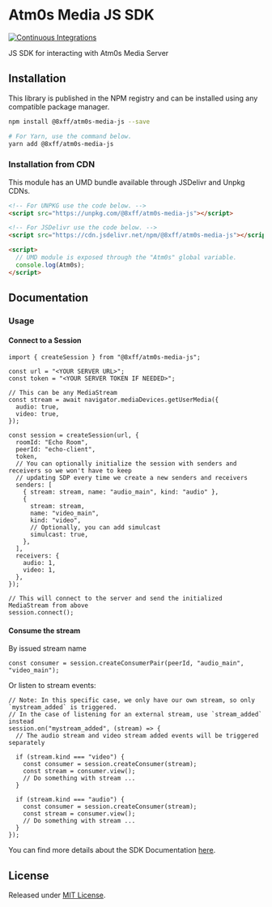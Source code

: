 # Atm0s Media JS SDK

[![Continuous Integrations](https://github.com/8xFF/media-sdk-js/actions/workflows/continuous-integrations.yaml/badge.svg?branch=main)](https://github.com/8xFF/media-sdk-js/actions/workflows/continuous-integrations.yaml)

JS SDK for interacting with Atm0s Media Server


## Installation

This library is published in the NPM registry and can be installed using any compatible package manager.

```sh
npm install @8xff/atm0s-media-js --save

# For Yarn, use the command below.
yarn add @8xff/atm0s-media-js
```

### Installation from CDN

This module has an UMD bundle available through JSDelivr and Unpkg CDNs.

```html
<!-- For UNPKG use the code below. -->
<script src="https://unpkg.com/@8xff/atm0s-media-js"></script>

<!-- For JSDelivr use the code below. -->
<script src="https://cdn.jsdelivr.net/npm/@8xff/atm0s-media-js"></script>

<script>
  // UMD module is exposed through the "Atm0s" global variable.
  console.log(Atm0s);
</script>
```

## Documentation

### Usage

#### Connect to a Session

```
import { createSession } from "@8xff/atm0s-media-js";

const url = "<YOUR SERVER URL>";
const token = "<YOUR SERVER TOKEN IF NEEDED>";

// This can be any MediaStream
const stream = await navigator.mediaDevices.getUserMedia({
  audio: true,
  video: true,
});

const session = createSession(url, {
  roomId: "Echo Room",
  peerId: "echo-client",
  token,
  // You can optionally initialize the session with senders and receivers so we won't have to keep
  // updating SDP every time we create a new senders and receivers
  senders: [
    { stream: stream, name: "audio_main", kind: "audio" },
    {
      stream: stream,
      name: "video_main",
      kind: "video",
      // Optionally, you can add simulcast
      simulcast: true,
    },
  ],
  receivers: {
    audio: 1,
    video: 1,
  },
});

// This will connect to the server and send the initialized MediaStream from above 
session.connect();
```

#### Consume the stream
By issued stream name
```
const consumer = session.createConsumerPair(peerId, "audio_main", "video_main");

```

Or listen to stream events:
```
// Note: In this specific case, we only have our own stream, so only `mystream_added` is triggered.
// In the case of listening for an external stream, use `stream_added` instead
session.on("mystream_added", (stream) => {
  // The audio stream and video stream added events will be triggered separately

  if (stream.kind === "video") {
    const consumer = session.createConsumer(stream);
    const stream = consumer.view();
    // Do something with stream ...
  }

  if (stream.kind === "audio") {
    const consumer = session.createConsumer(stream);
    const stream = consumer.view();
    // Do something with stream ...
  }
});
```

You can find more details about the SDK Documentation [here](https://8xff.github.io/media-docs/).

## License

Released under [MIT License](./LICENSE).
